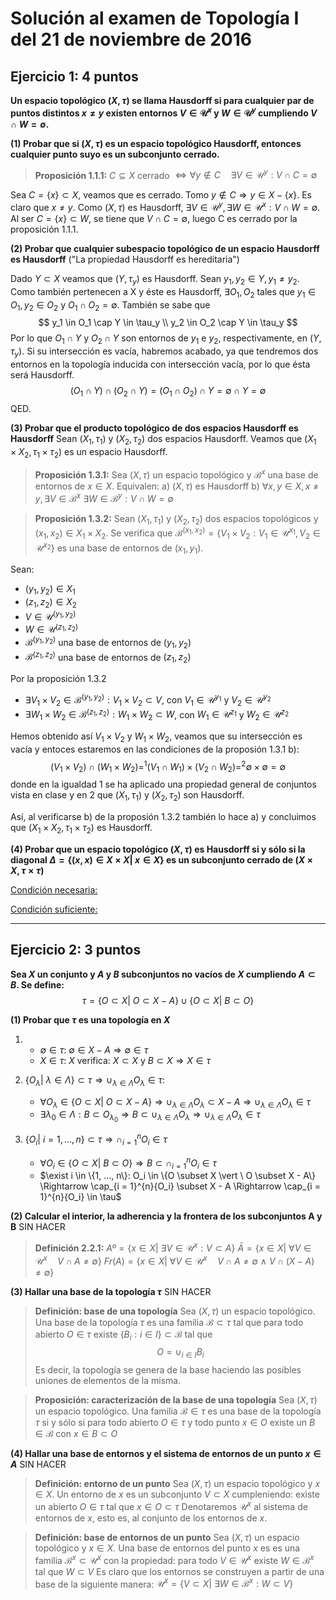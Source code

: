 # Solución al examen de Topología I del 21 de noviembre de 2016

## Ejercicio 1: 4 puntos
**Un espacio topológico $(X, \tau)$ se llama Hausdorff si para cualquier par de puntos distintos $x \neq y$ existen entornos $V \in \mathcal{U}^x$ y $W \in \mathcal{U}^y$ cumpliendo $V \cap W = \emptyset$.**

**(1) Probar que si $(X, \tau)$ es un espacio topológico Hausdorff, entonces cualquier punto suyo es un subconjunto cerrado.**

> **Proposición 1.1.1:**
$C \subseteq X$ cerrado $\Leftrightarrow \forall y \notin C \quad \exists V \in \mathcal{U}^y: V \cap C = \emptyset$

Sea $C = \{x\} \subset X$, veamos que es cerrado.
Tomo $y \notin C \Rightarrow y \in X - \{x\}$. Es claro que $x \neq y$.
Como $(X, \tau)$ es Hausdorff, $\exists V \in \mathcal{U}^y, \exists W \in \mathcal{U}^x: V \cap W = \emptyset$.
Al ser $C = \{x\} \subset W$, se tiene que $V \cap C = \emptyset$, luego C es cerrado por la proposición 1.1.1.


**(2) Probar que cualquier subespacio topológico de un espacio Hausdorff es Hausdorff** ("La propiedad Hausdorff es hereditaria")

Dado $Y \subset X$ veamos que $(Y, \tau_y)$ es Hausdorff.
Sean $y_1, y_2 \in Y, y_1 \neq y_2$. Como también pertenecen a X y éste es Hausdorff, $\exists O_1, O_2$ tales que $y_1 \in O_1, y_2 \in O_2$ y $O_1 \cap O_2 = \emptyset$.
También se sabe que
$$
y_1 \in O_1 \cap Y \in \tau_y \\
y_2 \in O_2 \cap Y \in \tau_y
$$
Por lo que $O_1 \cap Y$ y $O_2 \cap Y$ son entornos de $y_1$ e $y_2$, respectivamente, en $(Y, \tau_y)$.
Si su intersección es vacía, habremos acabado, ya que tendremos dos entornos en la topología inducida con intersección vacía, por lo que ésta será Hausdorff.
$$
(O_1 \cap Y) \cap (O_2 \cap Y) = (O_1 \cap O_2) \cap Y = \emptyset \cap Y = \emptyset
$$
QED.


**(3) Probar que el producto topológico de dos espacios Hausdorff es Hausdorff**
Sean $(X_1, \tau_1)$ y $(X_2, \tau_2)$ dos espacios Hausdorff. Veamos que $(X_1 \times X_2, \tau_1 \times \tau_2)$ es un espacio Hausdorff.

> **Proposición 1.3.1:**
Sea $(X, \tau)$ un espacio topológico y $\mathcal{B}^x$ una base de entornos de $x \in X$. Equivalen:
a)  $(X, \tau)$ es Hausdorff
b) $\forall x, y \in X, x \neq y, \exists V \in \mathcal{B}^x \ \exists W \in \mathcal{B}^y: V \cap W = \emptyset$

> **Proposición 1.3.2:**
Sean $(X_1, \tau_1)$ y $(X_2, \tau_2)$ dos espacios topológicos y $(x_1, x_2) \in X_1 \times X_2$.
Se verifica que $\mathcal{B}^{(x_1, x_2)} = \{V_1 \times V_2: V_1 \in \mathcal{U}^{x_1}, V_2 \in \mathcal{U}^{x_2}\}$ es una base de entornos de $(x_1, y_1)$.

Sean:
- $(y_1, y_2) \in X_1$
- $(z_1, z_2) \in X_2$
- $V \in \mathcal{U}^{(y_1, y_2)}$
- $W \in \mathcal{U}^{(z_1, z_2)}$
- $\mathcal{B}^{(y_1, y_2)}$ una base de entornos de $(y_1, y_2)$
- $\mathcal{B}^{(z_1, z_2)}$ una base de entornos de $(z_1, z_2)$

Por la proposición 1.3.2
- $\exists V_1 \times V_2 \in \mathcal{B}^{(y_1, y_2)}: V_1 \times V_2 \subset V$, con $V_1 \in \mathcal{U}^{y_1}$ y $V_2 \in \mathcal{U}^{y_2}$
- $\exists W_1 \times W_2 \in \mathcal{B}^{(z_1, z_2)}: W_1 \times W_2 \subset W$, con $W_1 \in \mathcal{U}^{z_1}$ y $W_2 \in \mathcal{U}^{z_2}$

Hemos obtenido así $V_1 \times V_2$ y $W_1 \times W_2$, veamos que su intersección es vacía y entoces estaremos en las condiciones de la proposión 1.3.1 b):
$$
(V_1 \times V_2) \cap (W_1 \times W_2) =^1 (V_1 \cap W_1) \times (V_2 \cap W_2) =^2 \emptyset \times \emptyset = \emptyset
$$
donde en la igualdad 1 se ha aplicado una propiedad general de conjuntos vista en clase y en 2 que $(X_1, \tau_1)$ y $(X_2, \tau_2)$ son Hausdorff.

Así, al verificarse b) de la proposión 1.3.2 también lo hace a) y concluimos que $(X_1 \times X_2, \tau_1 \times \tau_2)$ es Hausdorff.


**(4) Probar que un espacio topológico $(X, \tau)$ es Hausdorff si y sólo si la diagonal $\Delta = \{(x, x) \in X \times X \vert \ x \in X\}$ es un subconjunto cerrado de $(X \times X, \tau \times \tau)$**

<u> Condición necesaria: </u>

<u> Condición suficiente: </u>


---
## Ejercicio 2: 3 puntos
**Sea $X$ un conjunto y $A$ y $B$ subconjuntos no vacíos de $X$ cumpliendo $A \subset B$. Se define:**
$$
\tau = \{O \subset X \vert \ O \subset X - A\} \cup \{O \subset X \vert \ B \subset O\}
$$

**(1) Probar que $\tau$ es una topología en $X$**
1.  - $\emptyset \in \tau$:
      $\emptyset \in X - A \Rightarrow \emptyset \in \tau$
    - $X \in \tau$:
      $X$ verifica: $X \subset X$ y $B \subset X \Rightarrow X \in \tau$

2. $\{O_\lambda \vert \ \lambda \in \Lambda \} \subset \tau \Rightarrow \cup_{\lambda \in \Lambda}{O_\lambda} \in \tau$:
    - $\forall O_\lambda \in \{O \subset X \vert \ O \subset X - A\} \Rightarrow \cup_{\lambda \in \Lambda}{O_\lambda} \subset X - A \Rightarrow \cup_{\lambda \in \Lambda}{O_\lambda} \in \tau$
    - $\exists \lambda_0 \in \Lambda: B \subset O_{\lambda_0} \Rightarrow B \subset \cup_{\lambda \in \Lambda}{O_\lambda} \Rightarrow \cup_{\lambda \in \Lambda}{O_\lambda} \in \tau$

3.  $\{O_i \vert \ i = 1, ..., n\} \subset \tau \Rightarrow \cap_{i = 1}^{n}{O_i} \in \tau$
    - $\forall O_i \in \{O \subset X \vert \ B \subset O\} \Rightarrow B \subset \cap_{i = 1}^{n}{O_i} \in \tau$
    - $\exist i \in \{1, ..., n\}: O_i \in \{O \subset X \vert \ O \subset X - A\} \Rightarrow \cap_{i = 1}^{n}{O_i} \subset X - A \Rightarrow \cap_{i = 1}^{n}{O_i} \in \tau$

**(2) Calcular el interior, la adherencia y la frontera de los subconjuntos A y B**
SIN HACER

> **Definición 2.2.1:**
$Aº = \{x \in X \vert \ \exists V \in \mathcal{U}^x: V \subset A\}$
$\bar{A} = \{x \in X \vert \ \forall V \in \mathcal{U}^x \quad V \cap A \neq \emptyset\}$
$Fr(A) = \{x \in X \vert \ \forall V \in \mathcal{U}^x \quad V \cap A \neq \emptyset \ \wedge \ V \cap (X - A) \neq \emptyset\}$


**(3) Hallar una base de la topología $\tau$**
SIN HACER

> **Definición: base de una topología**
Sea $(X, \tau)$ un espacio topológico. Una base de la topología $\tau$ es una familia $\mathcal{B} \subset \tau$ tal que para todo abierto $O \in   \tau$ existe $\{B_i: i \in I\} \subset \mathcal{B}$ tal que
$$
O = \cup_{i \in I}{B_i}
$$
Es decir, la topología se genera de la base haciendo las posibles uniones de elementos de la misma.

> **Proposición: caracterización de la base de una topología**
Sea $(X, \tau)$ un espacio topológico. Una familia $\mathcal{B} \in \tau$ es una base de la topología $\tau$ si y sólo si para todo abierto $O \in \tau$ y todo punto $x \in O$ existe un $B \in \mathcal{B}$ con $x \in B \subset O$

**(4) Hallar una base de entornos y el sistema de entornos de un punto $x \in A$**
SIN HACER

> **Definición: entorno de un punto**
Sea $(X, \tau)$ un espacio topológico y $x\in X$. Un entorno de $x$ es un subconjunto $V \subset X$ cumpleniendo:
existe un abierto $O \in \tau$ tal que $x \in O \subset \tau$
Denotaremos $\mathcal{U}^x$ al sistema de entornos de $x$, esto es, al conjunto de los entornos de $x$.

> **Definición: base de entornos de un punto**
Sea $(X, \tau)$ un espacio topológico y $x\in X$. Una base de entornos del punto $x$ es es una familia $\mathcal{B}^x \subset \mathcal{U}^x$ con la propiedad:
para todo $V \in \mathcal{U}^x$ existe $W \in \mathcal{B}^x$ tal que $W \subset V$
Es claro que los entornos se construyen a partir de una base de la siguiente manera:
$\mathcal{U}^x = \{{V \subset X \vert \ \exists W \in \mathcal{B}^x: W \subset V\}}$
